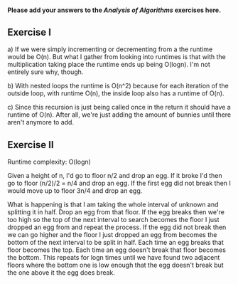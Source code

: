 #### Please add your answers to the ***Analysis of  Algorithms*** exercises here.

## Exercise I

a) If we were simply incrementing or decrementing from a the runtime would be O(n). But what I gather from looking into runtimes is that with the multiplication taking place the runtime ends up being O(logn). I'm not entirely sure why, though. 


b) With nested loops the runtime is O(n^2) because for each iteration of the outside loop, with runtime O(n), the inside loop also has a runtime of O(n).


c) Since this recursion is just being called once in the return it should have a runtime of O(n). After all, we're just adding the amount of bunnies until there aren't anymore to add.

## Exercise II

Runtime complexity: O(logn)

Given a height of n, I'd go to floor n/2 and drop an egg. If it broke I'd then go to floor (n/2)/2 = n/4 and drop an egg. If the first egg did not break then I would move up to floor 3n/4 and drop an egg. 

What is happening is that I am taking the whole interval of unknown and splitting it in half. Drop an egg from that floor. If the egg breaks then we're too high so the top of the next interval to search becomes the floor I just dropped an egg from and repeat the process. If the egg did not break then we can go higher and the floor I just dropped an egg from becomes the bottom of the next interval to be split in half. Each time an egg breaks that floor becomes the top. Each time an egg doesn't break that floor becomes the bottom. This repeats for logn times until we have found two adjacent floors where the bottom one is low enough that the egg doesn't break but the one above it the egg does break.

